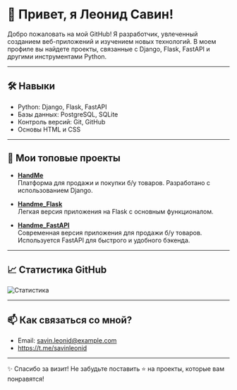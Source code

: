 # 👋 Привет, я Леонид Савин!

Добро пожаловать на мой GitHub! Я разработчик, увлеченный созданием веб-приложений и изучением новых технологий. В моем профиле вы найдете проекты, связанные с Django, Flask, FastAPI и другими инструментами Python.

---

## 🛠️ Навыки

- Python: Django, Flask, FastAPI
- Базы данных: PostgreSQL, SQLite
- Контроль версий: Git, GitHub
- Основы HTML и CSS

---

## 🌟 Мои топовые проекты

- [**HandMe**](https://github.com/savinleonid/HandMe)  
  Платформа для продажи и покупки б/у товаров. Разработано с использованием Django.

- [**Handme_Flask**](https://github.com/savinleonid/Handme_Flask)  
  Легкая версия приложения на Flask с основным функционалом.

- [**Handme_FastAPI**](https://github.com/savinleonid/Handme_FastAPI)  
  Современная версия приложения для продажи б/у товаров. Используется FastAPI для быстрого и удобного бэкенда.

---

## 📈 Статистика GitHub

![Статистика](https://github-readme-stats.vercel.app/api?username=savinleonid&show_icons=true&theme=radical)

---

## 📫 Как связаться со мной?

- Email: [savin.leonid@example.com](mailto:savinleonid94@gmail.com)
- https://t.me/savinleonid

---

✨ Спасибо за визит! Не забудьте поставить ⭐ на проекты, которые вам понравятся!
